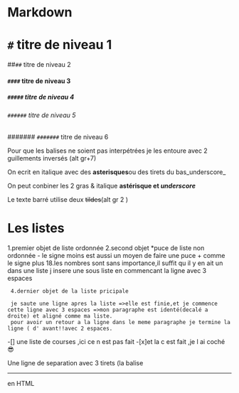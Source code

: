 # Markdown

<a name="haut">

# `#` titre de niveau 1
##`##` titre de niveau 2
#### `####` titre de niveau 3
##### `#####` titre de niveau 4
###### `######` titre de niveau 5
####### `#######` titre de niveau 6

Pour que les balises ne soient pas interpétrées je les entoure avec 2 guillements inversés (alt gr+7)

On ecrit en italique avec des **asterisques**ou des tirets du bas_underscore_



On peut conbiner les 2 gras & italique **astérisque et _underscore_**

Le texte barré utilise deux ~~tildes~~(alt gr 2 )

# Les listes

1.premier objet de liste ordonnée
2.second objet
     *puce de liste non ordonnée
     - le signe moins est aussi un moyen de faire une puce
     + comme le signe plus
     18.les nombres sont sans importance,il suffit qu il y en ait un dans une liste j insere une sous liste en commencant la ligne avec 3 espaces

     4.dernier objet de la liste pricipale 

     je saute une ligne apres la liste =>elle est finie,et je commence cette ligne avec 3 espaces =>mon paragraphe est identé(decalé a droite) et aligné comme ma liste.
     pour avoir un retour a la ligne dans le meme paragraphe je termine la ligne ( d' avant!!avec 2 espaces.
     
-[] une liste de courses ,ici ce n est pas fait
-[x]et la c est fait ,je l ai coché :sunglasses:



Une ligne de separation avec 3 tirets (la balise <hr/>  en HTML